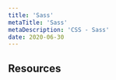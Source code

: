 ```yaml
---
title: 'Sass'
metaTitle: 'Sass'
metaDescription: 'CSS - Sass'
date: 2020-06-30
---
```


## Resources
